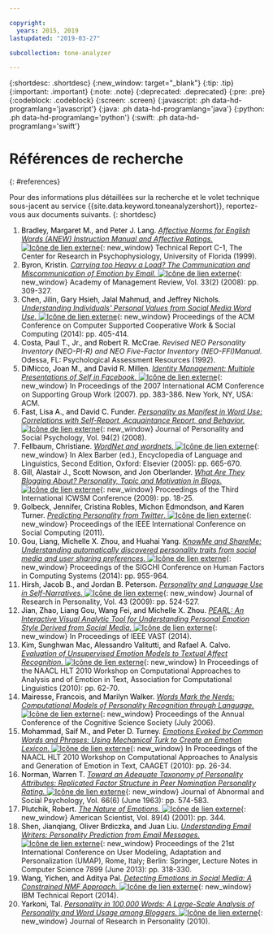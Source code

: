 ```yaml
---

copyright:
  years: 2015, 2019
lastupdated: "2019-03-27"

subcollection: tone-analyzer

---
```


{:shortdesc: .shortdesc}
{:new_window: target="_blank"}
{:tip: .tip}
{:important: .important}
{:note: .note}
{:deprecated: .deprecated}
{:pre: .pre}
{:codeblock: .codeblock}
{:screen: .screen}
{:javascript: .ph data-hd-programlang='javascript'}
{:java: .ph data-hd-programlang='java'}
{:python: .ph data-hd-programlang='python'}
{:swift: .ph data-hd-programlang='swift'}

# Références de recherche
{: #references}

Pour des informations plus détaillées sur la recherche et le volet technique sous-jacent au service {{site.data.keyword.toneanalyzershort}}, reportez-vous aux documents suivants.
{: shortdesc}

1.  <a id="bib-bradley" style="border-bottom:none; color:black">Bradley, Margaret M., and Peter J. Lang.</a> [*Affective Norms for English Words (ANEW) Instruction Manual and Affective Ratings.* ![Icône de lien externe](../../icons/launch-glyph.svg "Icône de lien externe")](http://www.researchgate.net/publication/239604183_Affective_Norms_for_English_Words_%28ANEW%29_Instruction_Manual_and_Affective_Ratings){: new_window} Technical Report C-1, The Center for Research in Psychophysiology, University of Florida (1999).
1.  <a id="bib-byron" style="border-bottom:none; color:black">Byron, Kristin.</a> [*Carrying too Heavy a Load? The Communication and Miscommunication of Emotion by Email.* ![Icône de lien externe](../../icons/launch-glyph.svg "Icône de lien externe")](http://amr.aom.org/content/33/2/309.short){: new_window}  Academy of Management Review, Vol. 33(2) (2008): pp. 309-327.
1.  <a id="bib-chen" style="border-bottom:none; color:black">Chen, Jilin, Gary Hsieh, Jalal Mahmud, and Jeffrey Nichols.</a> [*Understanding Individuals' Personal Values from Social Media Word Use.* ![Icône de lien externe](../../icons/launch-glyph.svg "Icône de lien externe")](http://dl.acm.org/citation.cfm?id=2531608){: new_window} Proceedings of the ACM Conference on Computer Supported Cooperative Work & Social Computing (2014): pp. 405-414.
1.  <a id="bib-costa" style="border-bottom:none; color:black">Costa, Paul T., Jr., and Robert R. McCrae.</a> *Revised NEO Personality Inventory (NEO-PI-R) and NEO Five-Factor Inventory (NEO-FFI)Manual.* Odessa, FL: Psychological Assessment Resources (1992).
1.  <a id="bib-dimicco" style="border-bottom:none; color:black">DiMicco, Joan M., and David R. Millen.</a> [*Identity Management: Multiple Presentations of Self in Facebook.* ![Icône de lien externe](../../icons/launch-glyph.svg "Icône de lien externe")](http://dl.acm.org/citation.cfm?id=1316682){: new_window} In Proceedings of the 2007 International ACM Conference on Supporting Group Work (2007). pp. 383-386. New York, NY, USA: ACM.
1.  <a id="bib-fast" style="border-bottom:none; color:black">Fast, Lisa A., and David C. Funder.</a> [*Personality as Manifest in Word Use: Correlations with Self-Report, Acquaintance Report, and Behavior.* ![Icône de lien externe](../../icons/launch-glyph.svg "Icône de lien externe")](http://www.ncbi.nlm.nih.gov/pubmed/18211181){: new_window} Journal of Personality and Social Psychology, Vol. 94(2) (2008).
1.  <a id="bib-fellbaum" style="border-bottom:none; color:black">Fellbaum, Christiane.</a> [*WordNet and wordnets.* ![Icône de lien externe](../../icons/launch-glyph.svg "Icône de lien externe")](http://philpapers.org/rec/FELWAW){: new_window} In Alex Barber (ed.), Encyclopedia of Language and Linguistics, Second Edition, Oxford: Elsevier (2005): pp. 665-670.
1.  <a id="bib-gill" style="border-bottom:none; color:black">Gill, Alastair J., Scott Nowson, and Jon Oberlander.</a> [*What Are They Blogging About? Personality, Topic and Motivation in Blogs.* ![Icône de lien externe](../../icons/launch-glyph.svg "Icône de lien externe")](http://kanagawa.lti.cs.cmu.edu/11719/sites/default/files/Gil-personality.pdf){: new_window} Proceedings of the Third International ICWSM Conference (2009): pp. 18-25.
1.  <a id="bib-golbeck" style="border-bottom:none; color:black">Golbeck, Jennifer, Cristina Robles, Michon Edmondson, and Karen Turner.</a> [*Predicting Personality from Twitter*. ![Icône de lien externe](../../icons/launch-glyph.svg "Icône de lien externe")](http://ieeexplore.ieee.org/document/6113107/){: new_window} Proceedings of the IEEE International Conference on Social Computing (2011).
1.  <a id="bib-gou" style="border-bottom:none; color:black">Gou, Liang, Michelle X. Zhou, and Huahai Yang.</a> [*KnowMe and ShareMe: Understanding automatically discovered personality traits from social media and user sharing preferences.* ![Icône de lien externe](../../icons/launch-glyph.svg "Icône de lien externe")](http://dl.acm.org/citation.cfm?id=2557398){: new_window} Proceedings of the SIGCHI Conference on Human Factors in Computing Systems (2014): pp. 955-964.
1.  <a id="bib-hirsh" style="border-bottom:none; color:black">Hirsh, Jacob B., and Jordan B. Peterson.</a> [*Personality and Language Use in Self-Narratives.* ![Icône de lien externe](../../icons/launch-glyph.svg "Icône de lien externe")](http://individual.utoronto.ca/jacobhirsh/publications/Hirsh_Peterson_2009_JRP.pdf){: new_window} Journal of Research in Personality, Vol. 43 (2009): pp. 524-527.
1.  <a id="bib-jian" style="border-bottom:none; color:black">Jian, Zhao, Liang Gou, Wang Fei, and Michelle X. Zhou.</a> [*PEARL: An Interactive Visual Analytic Tool for Understanding Personal Emotion Style Derived from Social Media.* ![Icône de lien externe](../../icons/launch-glyph.svg "Icône de lien externe")](http://ieeexplore.ieee.org/document/7042496/){: new_window} In Proceedings of IEEE VAST (2014).
1.  <a id="bib-kim" style="border-bottom:none; color:black">Kim, Sunghwan Mac, Alessandro Valitutti, and Rafael A. Calvo.</a> [*Evaluation of Unsupervised Emotion Models to Textual Affect Recognition.* ![Icône de lien externe](../../icons/launch-glyph.svg "Icône de lien externe")](http://anthology.aclweb.org/W/W10/W10-0208.pdf){: new_window} In Proceedings of the NAACL HLT 2010 Workshop on Computational Approaches to Analysis and of Emotion in Text, Association for Computational Linguistics (2010): pp. 62-70.
1.  <a id="bib-mairesse" style="border-bottom:none; color:black">Mairesse, Francois, and Marilyn Walker.</a> [*Words Mark the Nerds: Computational Models of Personality Recognition through Language.* ![Icône de lien externe](../../icons/launch-glyph.svg "Icône de lien externe")](https://games.soe.ucsc.edu/words-mark-nerds-computational-models-personality-recognition-through-language){: new_window} Proceedings of the Annual Conference of the Cognitive Science Society (July 2006).
1.  <a id="bib-mohammad" style="border-bottom:none; color:black">Mohammad, Saif M., and Peter D. Turney.</a> [*Emotions Evoked by Common Words and Phrases: Using Mechanical Turk to Create an Emotion Lexicon.* ![Icône de lien externe](../../icons/launch-glyph.svg "Icône de lien externe")](http://dl.acm.org/citation.cfm?id=1860635){: new_window} In Proceedings of the NAACL HLT 2010 Workshop on Computational Approaches to Analysis and Generation of Emotion in Text, CAAGET (2010): pp. 26-34.
1.  <a id="bib-norman" style="border-bottom:none; color:black">Norman, Warren T.</a> [*Toward an Adequate Taxonomy of Personality Attributes: Replicated Factor Structure in Peer Nomination Personality Rating.* ![Icône de lien externe](../../icons/launch-glyph.svg "Icône de lien externe")](http://psycnet.apa.org/journals/abn/66/6/574/){: new_window} Journal of Abnormal and Social Psychology, Vol. 66(6) (June 1963): pp. 574-583.
1.  <a id="bib-plutchik" style="border-bottom:none; color:black">Plutchik, Robert.</a> [*The Nature of Emotions.* ![Icône de lien externe](../../icons/launch-glyph.svg "Icône de lien externe")](http://www.americanscientist.org/issues/feature/2001/4/the-nature-of-emotions){: new_window} American Scientist, Vol. 89(4) (2001): pp. 344.
1.  <a id="bib-shen" style="border-bottom:none; color:black">Shen, Jianqiang, Oliver Brdiczka, and Juan Liu.</a> [*Understanding Email Writers: Personality Prediction from Email Messages.* ![Icône de lien externe](../../icons/launch-glyph.svg "Icône de lien externe")](https://www.semanticscholar.org/paper/Understanding-Email-Writers%3A-Personality-Prediction-Shen-Brdiczka/c639c8b8e0e5bee7bd834121dbe4f68b474e55d6){: new_window} Proceedings of the 21st International Conference on User Modeling, Adaptation and Personalization (UMAP), Rome, Italy; Berlin: Springer, Lecture Notes in Computer Science 7899 (June 2013): pp. 318-330.
1.  <a id="bib-wang" style="border-bottom:none; color:black">Wang, Yichen, and Aditya Pal.</a> [*Detecting Emotions in Social Media: A Constrained NMF Approach.* ![Icône de lien externe](../../icons/launch-glyph.svg "Icône de lien externe")](https://www.semanticscholar.org/paper/Detecting-Emotions-in-Social-Media%3A-A-Constrained-Wang-Pal/9dcd60fa11d4e6bee0fc06405e3a9ac83c89203c){: new_window} IBM Technical Report (2014).
1.  <a id="bib-yarkoni" style="border-bottom:none; color:black">Yarkoni, Tal.</a> [*Personality in 100,000 Words: A Large-Scale Analysis of Personality and Word Usage among Bloggers.* ![Icône de lien externe](../../icons/launch-glyph.svg "Icône de lien externe")](http://www.ncbi.nlm.nih.gov/pmc/articles/PMC2885844/){: new_window} Journal of Research in Personality (2010).
